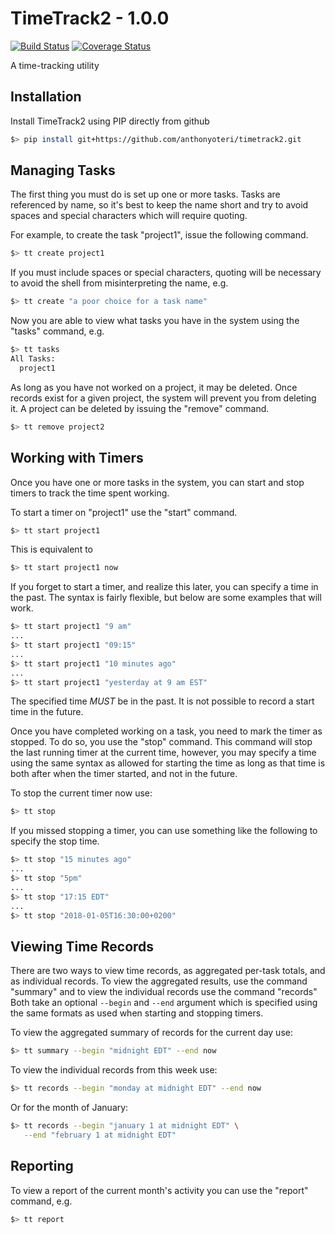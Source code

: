 # TimeTrack2 - 1.0.0

[![Build Status](https://travis-ci.org/anthonyoteri/timetrack2.svg?branch=master)](https://travis-ci.org/anthonyoteri/timetrack2)
[![Coverage Status](https://coveralls.io/repos/github/anthonyoteri/timetrack2/badge.svg?branch=master)](https://coveralls.io/github/anthonyoteri/timetrack2?branch=master)

A time-tracking utility

## Installation

Install TimeTrack2 using PIP directly from github

```bash
$> pip install git+https://github.com/anthonyoteri/timetrack2.git
```

## Managing Tasks

The first thing you must do is set up one or more tasks.  Tasks are
referenced by name, so it's best to keep the name short and try to avoid
spaces and special characters which will require quoting.

For example, to create the task "project1", issue the following command.

```bash
$> tt create project1
```

If you must include spaces or special characters, quoting will be
necessary to avoid the shell from misinterpreting the name, e.g.

```bash
$> tt create "a poor choice for a task name"
```

Now you are able to view what tasks you have in the system using the
"tasks" command, e.g.

```bash
$> tt tasks
All Tasks:
  project1
```

As long as you have not worked on a project, it may be deleted.  Once
records exist for a given project, the system will prevent you from
deleting it.  A project can be deleted by issuing the "remove" command.

```bash
$> tt remove project2
```

## Working with Timers

Once you have one or more tasks in the system, you can start and stop
timers to track the time spent working.

To start a timer on "project1" use the "start" command.

```bash
$> tt start project1
```

This is equivalent to

```bash
$> tt start project1 now
```

If you forget to start a timer, and realize this later, you can specify
a time in the past.  The syntax is fairly flexible, but below are some
examples that will work.

```bash
$> tt start project1 "9 am"
...
$> tt start project1 "09:15"
...
$> tt start project1 "10 minutes ago"
...
$> tt start project1 "yesterday at 9 am EST"
```

The specified time *MUST* be in the past.  It is not possible to record
a start time in the future.

Once you have completed working on a task, you need to mark the timer as
stopped.  To do so, you use the "stop" command.  This command will stop
the last running timer at the current time, however, you may specify a
time using the same syntax as allowed for starting the time as long as
that time is both after when the timer started, and not in the future.

To stop the current timer now use:

```bash
$> tt stop
```

If you missed stopping a timer, you can use something like the following
to specify the stop time.

```bash
$> tt stop "15 minutes ago"
...
$> tt stop "5pm"
...
$> tt stop "17:15 EDT"
...
$> tt stop "2018-01-05T16:30:00+0200"
```

## Viewing Time Records

There are two ways to view time records, as aggregated per-task totals,
and as individual records.  To view the aggregated results, use the
command "summary" and to view the individual records use the command
"records"  Both take an optional `--begin` and `--end` argument which is
specified using the same formats as used when starting and stopping
timers.

To view the aggregated summary of records for the current day use:

```bash
$> tt summary --begin "midnight EDT" --end now
```

To view the individual records from this week use:

```bash
$> tt records --begin "monday at midnight EDT" --end now
```

Or for the month of January:
```bash
$> tt records --begin "january 1 at midnight EDT" \
   --end "february 1 at midnight EDT"
```

## Reporting

To view a report of the current month's activity you can use the "report" command, e.g.

```bash
$> tt report
```
